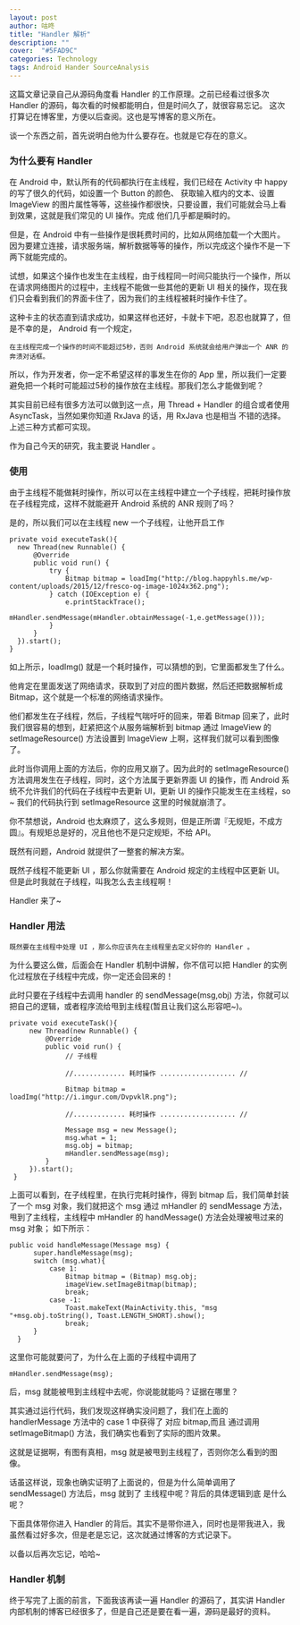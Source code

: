 ```yaml
---
layout: post
author: 咕咚
title: "Handler 解析"
description: ""
cover:  "#5FAD9C"
categories: Technology
tags: Android Hander SourceAnalysis
---
```

这篇文章记录自己从源码角度看 Handler 的工作原理。之前已经看过很多次 Handler 的源码，每次看的时候都能明白，但是时间久了，就很容易忘记。
这次打算记在博客里，方便以后查阅。这也是写博客的意义所在。

谈一个东西之前，首先说明白他为什么要存在。也就是它存在的意义。

### 为什么要有 Handler

在 Android 中，默认所有的代码都执行在主线程，我们已经在 Activity 中 happy 的写了很久的代码，如设置一个 Button 的颜色、
获取输入框内的文本、设置 ImageView 的图片属性等等，这些操作都很快，只要设置，我们可能就会马上看到效果，这就是我们常见的 UI 操作。完成
他们几乎都是瞬时的。

但是，在 Android 中有一些操作是很耗费时间的，比如从网络加载一个大图片。因为要建立连接，请求服务端，解析数据等等的操作，所以完成这个操作不是一下两下就能完成的。

试想，如果这个操作也发生在主线程，由于线程同一时间只能执行一个操作，所以在请求网络图片的过程中，主线程不能做一些其他的更新 UI 相关的操作，现在我们只会看到我们的界面卡住了，因为我们的主线程被耗时操作卡住了。

这种卡主的状态直到请求成功，如果这样也还好，卡就卡下吧，忍忍也就算了，但是不幸的是， Android 有一个规定，

    在主线程完成一个操作的时间不能超过5秒，否则 Android 系统就会给用户弹出一个 ANR 的奔溃对话框。


所以，作为开发者，你一定不希望这样的事发生在你的 App 里，所以我们一定要避免把一个耗时可能超过5秒的操作放在主线程。那我们怎么才能做到呢？

其实目前已经有很多方法可以做到这一点，用 Thread + Handler 的组合或者使用 AsyncTask，当然如果你知道 RxJava 的话，用 RxJava 也是相当
不错的选择。上述三种方式都可实现。

作为自己今天的研究，我主要说 Handler 。

### 使用

由于主线程不能做耗时操作，所以可以在主线程中建立一个子线程，把耗时操作放在子线程完成，这样不就能避开 Android 系统的 ANR 规则了吗？

是的，所以我们可以在主线程 new 一个子线程，让他开启工作

    private void executeTask(){
      new Thread(new Runnable() {
          @Override
          public void run() {
              try {
                  Bitmap bitmap = loadImg("http://blog.happyhls.me/wp-content/uploads/2015/12/fresco-og-image-1024x362.png");
              } catch (IOException e) {
                  e.printStackTrace();
                  mHandler.sendMessage(mHandler.obtainMessage(-1,e.getMessage()));
              }
          }
      }).start();
    }

如上所示，loadImg() 就是一个耗时操作，可以猜想的到，它里面都发生了什么。

他肯定在里面发送了网络请求，获取到了对应的图片数据，然后还把数据解析成 Bitmap，这个就是一个标准的网络请求操作。

他们都发生在子线程，然后，子线程气喘吁吁的回来，带着 Bitmap 回来了，此时我们很容易的想到，赶紧把这个从服务端解析到 bitmap 通过 ImageView
的 setImageResource() 方法设置到 ImageView 上啊，这样我们就可以看到图像了。

此时当你调用上面的方法后，你的应用又崩了。因为此时的 setImageResource() 方法调用发生在子线程，同时，这个方法属于更新界面 UI
的操作，而 Android 系统不允许我们的代码在子线程中去更新 UI，更新 UI 的操作只能发生在主线程，so ~ 我们的代码执行到 setImageResource 这里的时候就崩溃了。

你不禁想说，Android 也太麻烦了，这么多规则，但是正所谓『无规矩，不成方圆』。有规矩总是好的，况且他也不是只定规矩，不给 API。

既然有问题，Android 就提供了一整套的解决方案。

既然子线程不能更新 UI ，那么你就需要在 Android 规定的主线程中区更新 UI。但是此时我就在子线程，叫我怎么去主线程啊！

Handler 来了~

### Handler 用法

`既然要在主线程中处理 UI ，那么你应该先在主线程里去定义好你的 Handler 。`

为什么要这么做，后面会在 Handler 机制中讲解，你不信可以把 Handler 的实例化过程放在子线程中完成，你一定还会回来的！

此时只要在子线程中去调用 handler 的 sendMessage(msg,obj) 方法，你就可以把自己的逻辑，或者程序流给甩到主线程(暂且让我们这么形容吧~)。


    private void executeTask(){
         new Thread(new Runnable() {
             @Override
             public void run() {
                  // 子线程

                  //............. 耗时操作 ................... //

                  Bitmap bitmap = loadImg("http://i.imgur.com/DvpvklR.png");

                  //............. 耗时操作 ................... //

                  Message msg = new Message();
                  msg.what = 1;
                  msg.obj = bitmap;
                  mHandler.sendMessage(msg);
             }
         }).start();
     }

上面可以看到，在子线程里，在执行完耗时操作，得到 bitmap 后，我们简单封装了一个 msg 对象，我们就把这个 msg
通过 mHandler 的 sendMessage 方法，甩到了主线程，主线程中 mHandler 的 handMessage() 方法会处理被甩过来的 msg 对象；
如下所示：

    public void handleMessage(Message msg) {
          super.handleMessage(msg);
          switch (msg.what){
              case 1:
                  Bitmap bitmap = (Bitmap) msg.obj;
                  imageView.setImageBitmap(bitmap);
                  break;
              case -1:
                  Toast.makeText(MainActivity.this, "msg "+msg.obj.toString(), Toast.LENGTH_SHORT).show();
                  break;
          }
      }

这里你可能就要问了，为什么在上面的子线程中调用了

    mHandler.sendMessage(msg);

后，msg 就能被甩到主线程中去呢，你说能就能吗？证据在哪里？

其实通过运行代码，我们发现这样确实没问题了，我们在上面的 handlerMessage 方法中的 case 1 中获得了 对应 bitmap,而且
通过调用 setImageBitmap() 方法，我们确实也看到了实际的图片效果。

这就是证据啊，有图有真相，msg 就是被甩到主线程了，否则你怎么看到的图像。

话虽这样说，现象也确实证明了上面说的，但是为什么简单调用了 sendMessage() 方法后，msg 就到了 主线程中呢？背后的具体逻辑到底
是什么呢？

下面具体带你进入 Handler 的背后。其实不是带你进入，同时也是带我进入，我虽然看过好多次，但是老是忘记，这次就通过博客的方式记录下。

以备以后再次忘记，哈哈~

### Handler 机制

终于写完了上面的前言，下面我该再读一遍 Handler 的源码了，其实讲 Handler 内部机制的博客已经很多了，但是自己还是要在看一遍，源码是最好的资料。
